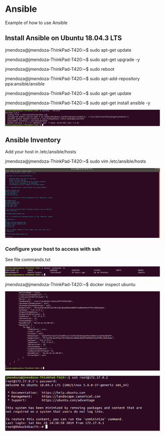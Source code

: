 # Ansible

Example of how to use Ansible

## Install Ansible on Ubuntu 18.04.3 LTS

jmendoza@jmendoza-ThinkPad-T420:~$ sudo apt-get update

jmendoza@jmendoza-ThinkPad-T420:~$ sudo apt-get upgrade -y

jmendoza@jmendoza-ThinkPad-T420:~$ sudo reboot

jmendoza@jmendoza-ThinkPad-T420:~$ sudo apt-add-repository ppa:ansible/ansible

jmendoza@jmendoza-ThinkPad-T420:~$ sudo apt-get update

jmendoza@jmendoza-ThinkPad-T420:~$ sudo apt-get install ansible -y

![Screenshot](/Prtsc/Ansible_1.png)

## Ansible Inventory

Add your host in /etc/ansible/hosts 

jmendoza@jmendoza-ThinkPad-T420:~$ sudo vim /etc/ansible/hosts 

![Screenshot](/Prtsc/Ansible_2.png)

### Configure your host to access with ssh

See file commands.txt

![Screenshot](/Prtsc/Ansible_3.png)

jmendoza@jmendoza-ThinkPad-T420:~$ docker inspect ubuntu

![Screenshot](/Prtsc/Ansible_4.png)

![Screenshot](/Prtsc/Ansible_5.png)


